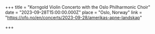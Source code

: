 +++
title = "Korngold Violin Concerto with the Oslo Philharmonic Choir"
date = "2023-09-28T15:00:00.000Z"
place = "Oslo, Norway"
link = "https://ofo.no/en/concerts/2023-09-28/amerikas-apne-landskap"

+++

